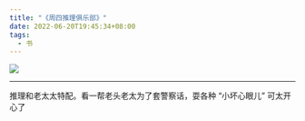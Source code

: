 ```yaml
---
title: "《周四推理俱乐部》"
date: 2022-06-20T19:45:34+08:00
tags:
  - 书
---
```


[![](/img/books/thursday_murder_club.jpeg#center)](https://book.douban.com/subject/35762678/)

---

推理和老太太特配。看一帮老头老太为了套警察话，耍各种 “小坏心眼儿” 可太开心了
